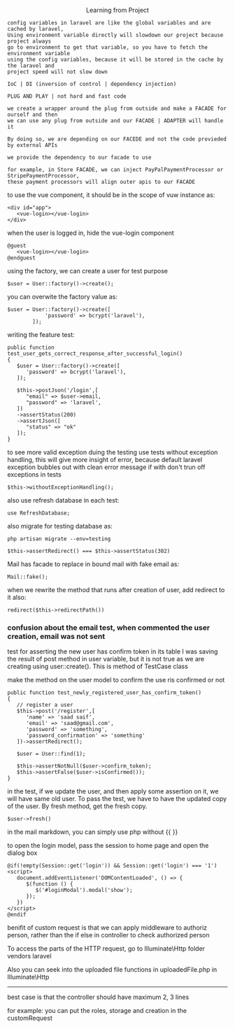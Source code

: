 <p align="center">Learning from Project</p>

```
config variables in laravel are like the global variables and are cached by laravel,
Using environment variable directly will slowdown our project because project always
go to environment to get that variable, so you have to fetch the environment variable
using the config variables, because it will be stored in the cache by the laravel and
project speed will not slow down
```

```
IoC | DI (inversion of control | dependency injection)

PLUG AND PLAY | not hard and fast code

we create a wrapper around the plug from outside and make a FACADE for ourself and then
we can use any plug from outside and our FACADE | ADAPTER will handle it

By doing so, we are depending on our FACEDE and not the code provieded by external APIs

we provide the dependency to our facade to use

for example, in Store FACADE, we can inject PayPalPaymentProcessor or StripePaymentProcessor,
these payment processors will align outer apis to our FACADE

```

to use the vue component, it should be in the scope of vuw instance as:

```
<div id="app">
   <vue-login></vue-login>
</div>

```

when the user is logged in, hide the vue-login component

```
@guest
   <vue-login></vue-login>
@endguest

```

using the factory, we can create a user for test purpose

```
$user = User::factory()->create();

```

you can overwite the factory value as:

```
$user = User::factory()->create([
            'password' => bcrypt('laravel'),
        ]);
```

writing the feature test:

```
public function test_user_gets_correct_response_after_successful_login()
{
   $user = User::factory()->create([
      'password' => bcrypt('laravel'),
   ]);

   $this->postJson('/login',[
      "email" => $user->email,
      "password" => 'laravel',
   ])
   ->assertStatus(200)
   ->assertJson([
      "status" => "ok"
   ]);
}

```

to see more valid exception duing the testing use tests without exception handling, this will give more insight of error,
because default laravel exception bubbles out with clean error message if with don't trun off exceptions in tests

```
$this->withoutExceptionHandling();

```

also use refresh database in each test:

```
use RefreshDatabase;
```

also migrate for testing database as:

```
php artisan migrate --env=testing

```

```
$this->assertRedirect() === $this->assertStatus(302)

```

Mail has facade to replace in bound mail with fake email as:

```
Mail::fake();

```

when we rewrite the method that runs after creation of user, add redirect to it also:

```
redirect($this->redirectPath())

```

### confusion about the email test, when commented the user creation, email was not sent

test for asserting the new user has confirm token in its table
I was saving the result of post method in user variable, but it is not true
as we are creating using user::create(). This is method of TestCase class

make the method on the user model to confirm the use ris confirmed or not

```
public function test_newly_registered_user_has_confirm_token()
{
   // register a user
   $this->post('/register',[
      'name' => 'saad saif',
      'email' => 'saad@gmail.com',
      'password' => 'something',
      'password_confirmation' => 'something'
   ])->assertRedirect();

   $user = User::find(1);

   $this->assertNotNull($user->confirm_token);
   $this->assertFalse($user->isConfirmed());
}

```

in the test, if we update the user, and then apply some assertion on it, we will have same old user.
To pass the test, we have to have the updated copy of the user. By fresh method, get the fresh copy.

```
$user->fresh()

```

in the mail markdown, you can simply use php without {{  }}

to open the login model, pass the session to home page and open the dialog box

```
@if(!empty(Session::get('login')) && Session::get('login') === '1')
<script>
   document.addEventListener('DOMContentLoaded', () => {
      $(function () {
         $('#loginModal').modal('show');
      });
   })
</script>
@endif

```

benifit of custom request is that we can apply middleware to authoriz person,
rather than the if else in controller to check authorized person

To access the parts of the HTTP request, go to Illuminate\Http folder vendors laravel

Also you can seek into the uploaded file functions in uploadedFile.php in Illuminate\Http

---

best case is that the controller should have maximum 2, 3 lines

for example: you can put the roles, storage and creation in the customRequest
